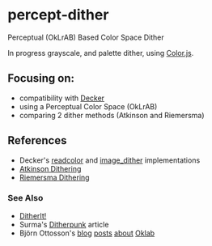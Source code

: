 # percept-dither

Perceptual (OkLrAB) Based Color Space Dither

In progress grayscale, and palette dither, using [Color.js](https://colorjs.io/).

## Focusing on:

- compatibility with [Decker](https://beyondloom.com/decker/)
- using a Perceptual Color Space (OkLrAB)
- comparing 2 dither methods (Atkinson and Riemersma)

## References

- Decker's [readcolor](https://github.com/JohnEarnest/Decker/blob/f423c9a7ccb690bf9f08584b6fea3a3fe53be829/js/lil.js#L1041-L1054) and [image_dither](https://github.com/JohnEarnest/Decker/blob/f423c9a7ccb690bf9f08584b6fea3a3fe53be829/js/lil.js#L1542-L1548) implementations
- [Atkinson Dithering](https://beyondloom.com/blog/dither.html)
- [Riemersma Dithering](https://www.compuphase.com/riemer.htm)

### See Also

- [DitherIt!](https://ditherit.com/)
- Surma's [Ditherpunk](https://surma.dev/things/ditherpunk/) article
- Björn Ottosson's [blog](https://bottosson.github.io/) [posts](https://bottosson.github.io/posts/oklab/) [about](https://bottosson.github.io/posts/gamutclipping/) [Oklab](https://bottosson.github.io/posts/colorpicker/)
